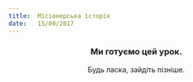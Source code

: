 ```yaml
---
title:  Місіонерська історія
date:   15/09/2017
---
```


### <center>Ми готуємо цей урок.</center>
<center>Будь ласка, зайдіть пізніше.</center>